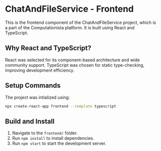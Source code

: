 # ChatAndFileService - Frontend

This is the frontend component of the ChatAndFileService project, which is a part of the Computationista platform. It is built using React and TypeScript.

## Why React and TypeScript?

React was selected for its component-based architecture and wide community support. TypeScript was chosen for static type-checking, improving development efficiency.

## Setup Commands

The project was intialized using:

```bash
npx create-react-app frontend --template typescript
```

## Build and Install

1. Navigate to the `frontend/` folder.
2. Run `npm install` to install dependencies.
3. Run `npm start` to start the development server.
